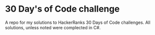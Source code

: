 # 30 Day's of Code challenge
A repo for my solutions to HackerRanks 30 Days of Code challenges. All solutions, unless noted were complected in C#.